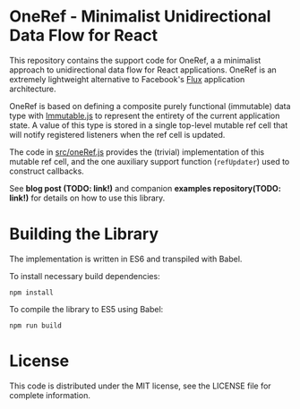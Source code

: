 # OneRef - Minimalist Unidirectional Data Flow for React 

This repository contains the support code for OneRef, a a minimalist approach to unidirectional data flow for React applications. 
OneRef is an extremely lightweight alternative to
Facebook's [Flux](http://facebook.github.io/flux/) application architecture.

OneRef is based on defining a composite purely functional (immutable) data type
with [Immutable.js](https://facebook.github.io/immutable-js/) to represent the entirety of
the current application state. A value of this type is stored in a single top-level mutable ref cell that will notify registered listeners when the ref cell is updated.

The code in [src/oneRef.js](blob/master/src/oneRef.js) provides the (trivial) implementation of this mutable ref cell, and the one auxiliary support function (`refUpdater`) used to construct callbacks. 

See **blog post (TODO: link!)** and companion **examples repository(TODO: link!)** for details on how to use this library.

# Building the Library

The implementation is written in ES6 and transpiled with Babel.

To install necessary build dependencies:

    npm install

To compile the library to ES5 using Babel:

    npm run build

# License

This code is distributed under the MIT license, see the LICENSE file for complete information.
